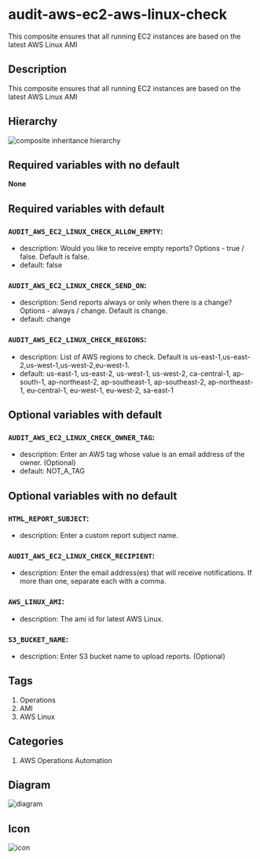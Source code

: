 audit-aws-ec2-aws-linux-check
============================
This composite ensures that all running EC2 instances are based on the latest AWS Linux AMI


## Description
This composite ensures that all running EC2 instances are based on the latest AWS Linux AMI


## Hierarchy
![composite inheritance hierarchy](https://raw.githubusercontent.com/CloudCoreo/audit-aws-ec2-aws-linux-check/master/images/hierarchy.png "composite inheritance hierarchy")



## Required variables with no default

**None**


## Required variables with default

### `AUDIT_AWS_EC2_LINUX_CHECK_ALLOW_EMPTY`:
  * description: Would you like to receive empty reports? Options - true / false. Default is false.
  * default: false

### `AUDIT_AWS_EC2_LINUX_CHECK_SEND_ON`:
  * description: Send reports always or only when there is a change? Options - always / change. Default is change.
  * default: change

### `AUDIT_AWS_EC2_LINUX_CHECK_REGIONS`:
  * description: List of AWS regions to check. Default is us-east-1,us-east-2,us-west-1,us-west-2,eu-west-1.
  * default: us-east-1, us-east-2, us-west-1, us-west-2, ca-central-1, ap-south-1, ap-northeast-2, ap-southeast-1, ap-southeast-2, ap-northeast-1, eu-central-1, eu-west-1, eu-west-2, sa-east-1


## Optional variables with default

### `AUDIT_AWS_EC2_LINUX_CHECK_OWNER_TAG`:
  * description: Enter an AWS tag whose value is an email address of the owner. (Optional)
  * default: NOT_A_TAG


## Optional variables with no default

### `HTML_REPORT_SUBJECT`:
  * description: Enter a custom report subject name.

### `AUDIT_AWS_EC2_LINUX_CHECK_RECIPIENT`:
  * description: Enter the email address(es) that will receive notifications. If more than one, separate each with a comma.

### `AWS_LINUX_AMI`:
  * description: The ami id for latest AWS Linux.

### `S3_BUCKET_NAME`:
  * description: Enter S3 bucket name to upload reports. (Optional)

## Tags
1. Operations
1. AMI
1. AWS Linux

## Categories
1. AWS Operations Automation



## Diagram
![diagram](https://raw.githubusercontent.com/CloudCoreo/audit-aws-ec2-aws-linux-check/master/images/diagram.png "diagram")


## Icon
![icon](https://raw.githubusercontent.com/CloudCoreo/audit-aws-ec2-aws-linux-check/master/images/icon.png "icon")

